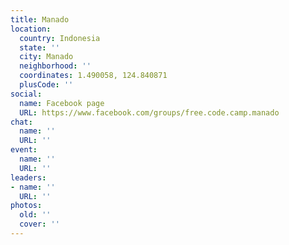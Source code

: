 ```yaml
---
title: Manado
location:
  country: Indonesia
  state: ''
  city: Manado
  neighborhood: ''
  coordinates: 1.490058, 124.840871
  plusCode: ''
social:
  name: Facebook page
  URL: https://www.facebook.com/groups/free.code.camp.manado
chat:
  name: ''
  URL: ''
event:
  name: ''
  URL: ''
leaders:
- name: ''
  URL: ''
photos:
  old: ''
  cover: ''
---
```

